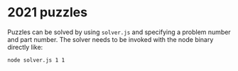 # 2021 puzzles

Puzzles can be solved by using `solver.js` and specifying a problem number and part number. The solver needs to be invoked with the node binary directly like:
```sh
node solver.js 1 1
```
